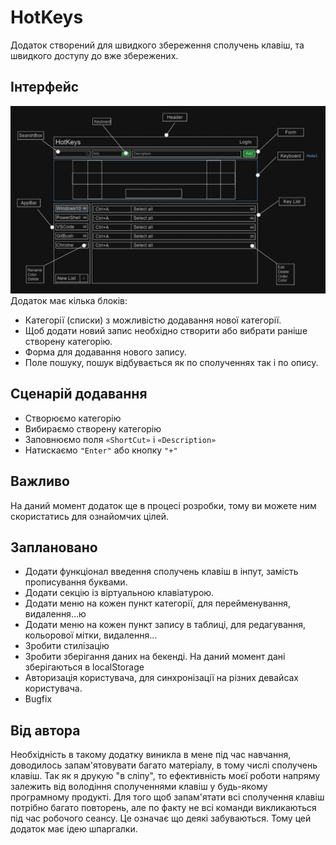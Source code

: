 # HotKeys

Додаток створений для швидкого збереження сполучень клавіш, та швидкого доступу
до вже збережених.

## Інтерфейс

![Interface](./assets/Interface.jpg) Додаток має кілька блоків:

- Категорії (списки) з можливістю додавання нової категорії.
- Щоб додати новий запис необхідно створити або вибрати раніше створену
  категорію.
- Форма для додавання нового запису.
- Поле пошуку, пошук відбувається як по сполученнях так і по опису.

## Сценарій додавання

- Створюємо категорію
- Вибираємо створену категорію
- Заповнюємо поля `«ShortCut»` і `«Description»`
- Натискаємо `"Enter"` або кнопку `"+"`

## Важливо

На даний момент додаток ще в процесі розробки, тому ви можете ним скористатись
для ознайомчих цілей.

## Заплановано

- Додати функціонал введення сполучень клавіш в інпут, замість прописування
  буквами.
- Додати секцію із віртуальною клавіатурою.
- Додати меню на кожен пункт категорії, для перейменування, видалення...ю
- Додати меню на кожен пункт запису в таблиці, для редагування, кольорової
  мітки, видалення...
- Зробити стилізацію
- Зробити зберігання даних на бекенді. На даний момент дані зберігаються в
  localStorage
- Авторизація користувача, для синхронізації на різних девайсах користувача.
- Bugfix

## Від автора

Необхідність в такому додатку виникла в мене під час навчання, доводилось
запам'ятовувати багато матеріалу, в тому числі сполучень клавіш. Так як я друкую
"в сліпу", то ефективність моєї роботи напряму залежить від володіння
сполученнями клавіш у будь-якому програмному продукті. Для того щоб запам'ятати
всі сполучення клавіш потрібно багато повторень, але по факту не всі команди
викликаються під час робочого сеансу. Це означає що деякі забуваються. Тому цей
додаток має ідею шпаргалки.
